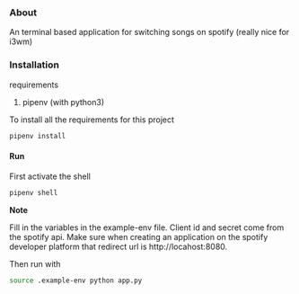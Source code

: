 
### About
An terminal based application for switching songs on spotify (really nice for i3wm)

### Installation
requirements
1. pipenv (with python3)

To install all the requirements for this project
```bash
pipenv install
```


#### Run
First activate the shell
```bash
pipenv shell
```

**Note**

Fill in the variables in the example-env file.
Client id and secret come from the spotify api. 
Make sure when creating an application on the spotify developer platform that redirect url is http://locahost:8080.

Then run with 
```bash
source .example-env python app.py
```
